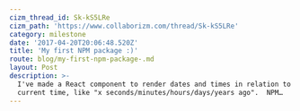 ```yaml
---
cizm_thread_id: Sk-kS5LRe
cizm_path: 'https://www.collaborizm.com/thread/Sk-kS5LRe'
category: milestone
date: '2017-04-20T20:06:48.520Z'
title: 'My first NPM package :)'
route: blog/my-first-npm-package-.md
layout: Post
description: >-
  I've made a React component to render dates and times in relation to the
  current time, like "x seconds/minutes/hours/days/years ago".  NPM…
---
```

 
